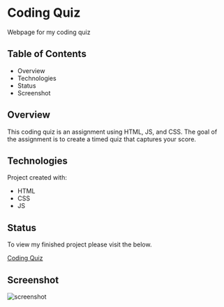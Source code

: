 # Coding Quiz
Webpage for my coding quiz

## Table of Contents
* Overview
* Technologies
* Status
* Screenshot

## Overview
This coding quiz is an assignment using HTML, JS, and CSS. The goal of the assignment is to create a timed quiz that captures your score.

## Technologies
Project created with:
* HTML
* CSS
* JS

## Status
To view my finished project please visit the below.

[Coding Quiz](https://achung92.github.io/coding-quiz/.)

## Screenshot

![screenshot](assets/images/password-demo.png)
